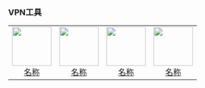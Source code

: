 ### VPN工具

<table>
  <tr>
    <td style="text-align: center;">
      <a href="链接">
        <img src="png/VPN工具/图片.png" width="80">
        <br>
        <span>名称</span>
      </a>
    </td>
    <td style="text-align: center;">
      <a href="链接">
        <img src="png/VPN工具/图片.png" width="80">
        <br>
        <span>名称</span>
      </a>
    </td>
    <td style="text-align: center;">
      <a href="链接">
        <img src="png/VPN工具/图片.png" width="80">
        <br>
        <span>名称</span>
      </a>
    </td>
    <td style="text-align: center;">
      <a href="链接">
        <img src="png/VPN工具/图片.png" width="80">
        <br>
        <span>名称</span>
      </a>
    </td>
    </tr>
</table>